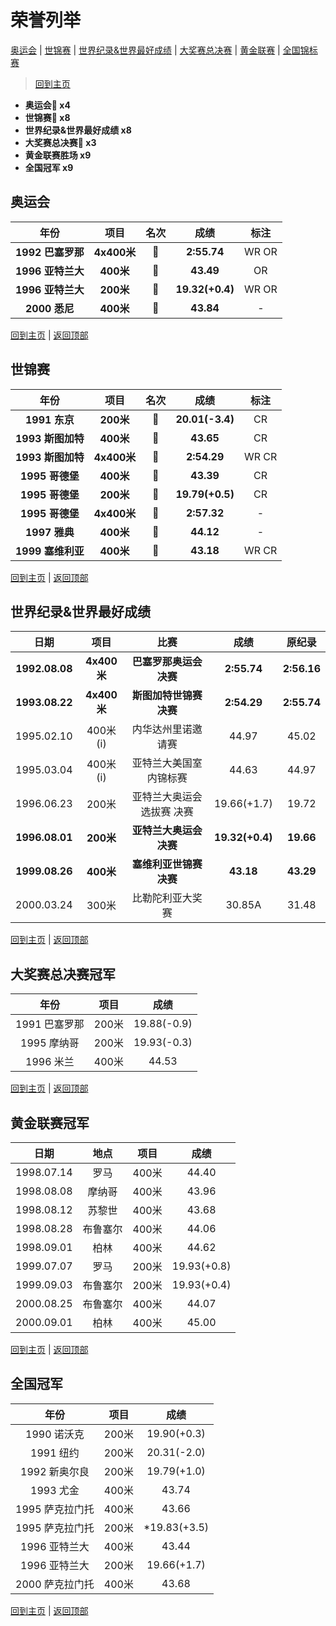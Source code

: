 # 荣誉列举

[奥运会](#奥运会) | [世锦赛](#世锦赛) | [世界纪录&世界最好成绩](#世界纪录&世界最好成绩) | [大奖赛总决赛](#大奖赛总决赛冠军) | [黄金联赛](#黄金联赛冠军) | [全国锦标赛](#全国冠军)

> [回到主页](./Profile.md)

- **奥运会🥇 x4**
- **世锦赛🥇 x8**
- **世界纪录&世界最好成绩 x8**
- **大奖赛总决赛🥇 x3**
- **黄金联赛胜场 x9**
- **全国冠军 x9**

## 奥运会

|       年份        |    项目     | 名次  |      成绩       | 标注  |
| :---------------: | :---------: | :---: | :-------------: | :---: |
| **1992 巴塞罗那** | **4x400米** | **🥇** |   **2:55.74**   | WR OR |
| **1996 亚特兰大** |  **400米**  | **🥇** |    **43.49**    |  OR   |
| **1996 亚特兰大** |  **200米**  | **🥇** | **19.32(+0.4)** | WR OR |
|   **2000 悉尼**   |  **400米**  | **🥇** |    **43.84**    |   -   |

[回到主页](./Profile.md) | [返回顶部](#荣誉列举)

## 世锦赛

|       年份        |    项目     | 名次  |      成绩       | 标注  |
| :---------------: | :---------: | :---: | :-------------: | :---: |
|   **1991 东京**   |  **200米**  | **🥇** | **20.01(-3.4)** |  CR   |
| **1993 斯图加特** |  **400米**  | **🥇** |    **43.65**    |  CR   |
| **1993 斯图加特** | **4x400米** | **🥇** |   **2:54.29**   | WR CR |
|  **1995 哥德堡**  |  **400米**  | **🥇** |    **43.39**    |  CR   |
|  **1995 哥德堡**  |  **200米**  | **🥇** | **19.79(+0.5)** |  CR   |
|  **1995 哥德堡**  | **4x400米** | **🥇** |   **2:57.32**   |   -   |
|   **1997 雅典**   |  **400米**  | **🥇** |    **44.12**    |   -   |
| **1999 塞维利亚** |  **400米**  | **🥇** |    **43.18**    | WR CR |

[回到主页](./Profile.md) | [返回顶部](#荣誉列举)

## 世界纪录&世界最好成绩

|      日期      |    项目     |           比赛            |      成绩       |   原纪录    |
| :------------: | :---------: | :-----------------------: | :-------------: | :---------: |
| **1992.08.08** | **4x400米** |  **巴塞罗那奥运会 决赛**  |   **2:55.74**   | **2:56.16** |
| **1993.08.22** | **4x400米** |  **斯图加特世锦赛 决赛**  |   **2:54.29**   | **2:55.74** |
|   1995.02.10   |  400米(i)   |    内华达州里诺邀请赛     |      44.97      |    45.02    |
|   1995.03.04   |  400米(i)   |  亚特兰大美国室内锦标赛   |      44.63      |    44.97    |
|   1996.06.23   |    200米    | 亚特兰大奥运会选拔赛 决赛 |   19.66(+1.7)   |    19.72    |
| **1996.08.01** |  **200米**  |  **亚特兰大奥运会 决赛**  | **19.32(+0.4)** |  **19.66**  |
| **1999.08.26** |  **400米**  |  **塞维利亚世锦赛 决赛**  |    **43.18**    |  **43.29**  |
|   2000.03.24   |    300米    |     比勒陀利亚大奖赛      |     30.85A      |    31.48    |

[回到主页](./Profile.md) | [返回顶部](#荣誉列举)

## 大奖赛总决赛冠军

|     年份      | 项目  |    成绩     |
| :-----------: | :---: | :---------: |
| 1991 巴塞罗那 | 200米 | 19.88(-0.9) |
|  1995 摩纳哥  | 200米 | 19.93(-0.3) |
|   1996 米兰   | 400米 |    44.53    |

[回到主页](./Profile.md) | [返回顶部](#荣誉列举)

## 黄金联赛冠军

|    日期    |   地点   | 项目  |    成绩     |
| :--------: | :------: | :---: | :---------: |
| 1998.07.14 |   罗马   | 400米 |    44.40    |
| 1998.08.08 |  摩纳哥  | 400米 |    43.96    |
| 1998.08.12 |  苏黎世  | 400米 |    43.68    |
| 1998.08.28 | 布鲁塞尔 | 400米 |    44.06    |
| 1998.09.01 |   柏林   | 400米 |    44.62    |
| 1999.07.07 |   罗马   | 200米 | 19.93(+0.8) |
| 1999.09.03 | 布鲁塞尔 | 200米 | 19.93(+0.4) |
| 2000.08.25 | 布鲁塞尔 | 400米 |    44.07    |
| 2000.09.01 |   柏林   | 400米 |    45.00    |

[回到主页](./Profile.md) | [返回顶部](#荣誉列举)

## 全国冠军

|      年份       | 项目  |     成绩     |
| :-------------: | :---: | :----------: |
|   1990 诺沃克   | 200米 | 19.90(+0.3)  |
|    1991 纽约    | 200米 | 20.31(-2.0)  |
|  1992 新奥尔良  | 200米 | 19.79(+1.0)  |
|    1993 尤金    | 400米 |    43.74     |
| 1995 萨克拉门托 | 400米 |    43.66     |
| 1995 萨克拉门托 | 200米 | *19.83(+3.5) |
|  1996 亚特兰大  | 400米 |    43.44     |
|  1996 亚特兰大  | 200米 | 19.66(+1.7)  |
| 2000 萨克拉门托 | 400米 |    43.68     |

[回到主页](./Profile.md) | [返回顶部](#荣誉列举)
